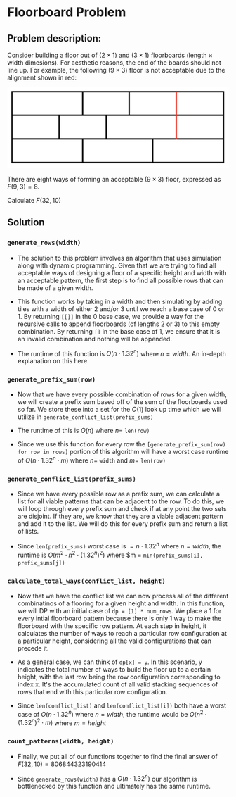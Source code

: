 # Floorboard Problem

## Problem description:
Consider building a floor out of $(2 \times 1)$ and $(3 \times 1)$ floorboards (length $\times$ width dimesions). For aesthetic reasons, the end of the boards should not line up. For example, the following $(9 \times 3)$ floor is not acceptable due to the alignment shown in red:

![Example Diagram](https://github.com/aostrowski108/floorboard-problem/blob/main/diagram.png)

There are eight ways of forming an acceptable $(9 \times 3)$ floor, expressed as $F(9,3) = 8$.

Calculate $F(32,10)$

## Solution

### ```generate_rows(width)```
+ The solution to this problem involves an algorithm that uses simulation along with dynamic programming. Given that we are trying to find all acceptable ways of designing a floor of a specific height and width with an acceptable pattern, the first step is to find all possible rows that can be made of a given width. 

+ This function works by taking in a width and then simulating by adding tiles with a width of either 2 and/or 3 until we reach a base case of 0 or 1. By returning ```[[]]``` in the 0 base case, we provide a way for the recursive calls to append floorboards (of lengths 2 or 3) to this empty combination. By returning ```[]``` in the base case of 1, we ensure that it is an invalid combination and nothing will be appended.

+ The runtime of this function is $O(n \cdot 1.32^n)$ where $n = width$. An in-depth explanation on this here.

### ```generate_prefix_sum(row)```
+ Now that we have every possible combination of rows for a given width, we will create a prefix sum based off of the sum of the floorboards used so far. We store these into a set for the $O(1)$ look up time which we will utilize in ```generate_conflict_list(prefix_sums)```

+ The runtime of this is $O(n)$ where $n =$ ```len(row)``` 

+ Since we use this function for every row the ```[generate_prefix_sum(row) for row in rows]``` portion of this algorithm will have a worst case runtime of $O(n \cdot 1.32^n \cdot m)$ where $n =$ ```width``` and $m =$ ```len(row)```

### ```generate_conflict_list(prefix_sums)```
+ Since we have every possible row as a prefix sum, we can calculate a list for all viable patterns that can be adjacent to the row. To do this, we will loop through every prefix sum and check if at any point the two sets are disjoint. If they are, we know that they are a viable adjacent pattern and add it to the list. We will do this for every prefix sum and return a list of lists.

+ Since ```len(prefix_sums)``` worst case is $=n \cdot 1.32^n$ where $n = width$, the runtime is $O(m^2 \cdot n^2 \cdot (1.32^n)^2)$ where $m = ```min(prefix_sums[i], prefix_sums[j])```

### ```calculate_total_ways(conflict_list, height)```
+ Now that we have the conflict list we can now process all of the different combinatinos of a flooring for a given height and width. In this function, we will DP with an initial case of ```dp = [1] * num_rows```. We place a 1 for every intial floorboard pattern because there is only 1 way to make the floorboard with the specific row pattern. At each step in height, it calculates the number of ways to reach a particular row configuration at a particular height, considering all the valid configurations that can precede it.

+ As a general case, we can think of ```dp[x] = y```. In this scenario, y indicates the total number of ways to build the floor up to a certain height, with the last row being the row configuration corresponding to index x. It's the accumulated count of all valid stacking sequences of rows that end with this particular row configuration.

+ Since ```len(conflict_list)``` and ```len(conflict_list[i])``` both have a worst case of $O(n \cdot 1.32^n)$ where $n = width$, the runtime would be $O(n^2 \cdot (1.32^n)^2 \cdot m)$ where $m = height$

### ```count_patterns(width, height)```
+ Finally, we put all of our functions together to find the final answer of $F(32,10) = 806844323190414$

+ Since ```generate_rows(width)``` has a $O(n \cdot 1.32^n)$ our algorithm is bottlenecked by this function and ultimately has the same runtime.
